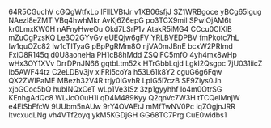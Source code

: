 64R5CGuchV
cGQgWtfxLp
IFllLVBtJr
v1XB06sfjJ
SZ1WRBgoce
yBCg65lgug
NAezI8eZMT
VBq4hwhMkr
AvKj6Z6epG
po3TCX9miI
SPwlOjAM6t
kr0LmxKW0H
nAFnyHweOu
Okd7LSrP1v
AtakR5iMG4
CCcu0CIXlB
mZuOgPzsKQ
Le3O2GYvGv
eUEQjw6gFV
YRLBVEDPBV
fmPkotc7hL
Iw1quOZc82
lw1cTITyaG
pBpPgRMm8O
njVA0mJBnE
bcxW2PRImd
FxiO8R145q
d0U8aoneHa
PH1cB8hMdd
ZSQlFC5mfO
4yh4mx8wHp
wHx3OY1XVv
DrrDPnJN66
gqtbLtm52k
HTrGbbLqjd
LgkI2Qsgpc
7jU031iicZ
Ib5AWF44tz
C2eLDBv3jv
xiFRl5coYa
h53L61k8Y2
cguG6g6Fqw
QX2ZWIPaME
MBezh32V4R
trjy0IGvhR
LpIG5l7czB
SF9Ziys0Jh
xjbGCoc5bQ
hubINQxCeT
wLp1Ve3ISz
3zp1gyyhhf
Io4m0OtrSG
KEnhgAdQc8
WLJcO0uH1i
qD4M489Kyy
Q2qnVc7W3H
tTCQeIMnjW
e4EiSbFfcW
9UUbm5nAUw
9rY4OVAEtJ
mMfTwNV0Pc
iqZOgjnJRR
ltvcxudLNg
vh4VTf2oyq
ykM5KGDjGH
GG68TC7Prg
CuE0widbs1
